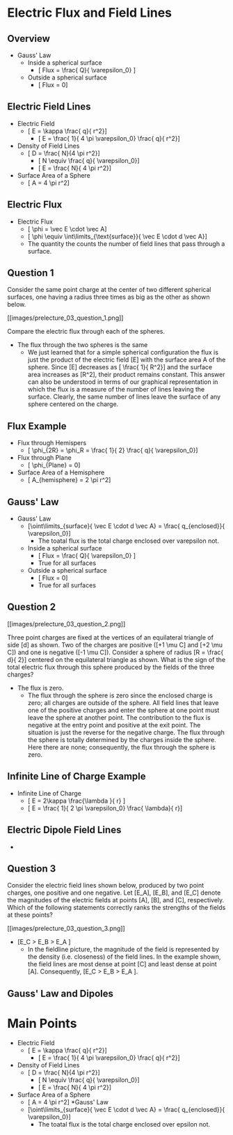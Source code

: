 # Electric Flux and Field Lines

## Overview
* Gauss' Law
  * Inside a spherical surface 
     * \[ Flux = \frac{ Q}{ \varepsilon_0} \]
  * Outside a spherical surface
     * \[ Flux = 0\]

## Electric Field Lines

* Electric Field
  * \[ E = \kappa \frac{ q}{ r^2}\]
       * \[ E = \frac{ 1}{ 4 \pi \varepsilon_0} \frac{ q}{ r^2}\]
* Density of Field Lines
  * \[ D = \frac{ N}{4 \pi r^2}\]
     * \[ N \equiv \frac{ q}{ \varepsilon_0}\]
     * \[ E = \frac{ N}{ 4 \pi r^2}\]
* Surface Area of a Sphere
  * \[ A = 4 \pi r^2\]

## Electric Flux
* Electric Flux
  * \[ \phi = \vec E \cdot \vec A\]
  * \[ \phi \equiv \int\limits_{\text{surface}}{ \vec E \cdot d \vec A}\]
  * The quantity the counts the number of field lines that pass 
    through a surface.

## Question 1

Consider the same point charge at the center of two different spherical 
surfaces, one having a radius three times as big as the other as shown below.

[[images/prelecture_03_question_1.png]]

Compare the electric flux through each of the spheres.
* The flux through the two spheres is the same
  *  We just learned that for a simple spherical configuration the flux is 
    just the product of the electric field \[E\] with the surface area A of the 
    sphere. Since \[E\] decreases as \[ \frac{ 1}{ R^2}\] and the surface area 
    increases as \[R^2\], their product remains constant. This answer can also 
    be understood in terms of our graphical representation in which the flux 
    is a measure of the number of lines leaving the surface. Clearly, the same 
    number of lines leave the surface of any sphere centered on the charge.

## Flux Example
* Flux through Hemispers
  * \[ \phi_{2R} = \phi_R = \frac{ 1}{ 2} \frac{ q}{ \varepsilon_0}\]
* Flux through Plane
  * \[ \phi_{Plane} = 0\]
* Surface Area of a Hemisphere
  * \[ A_{hemisphere} = 2 \pi r^2\]


## Gauss' Law
* Gauss' Law
  * \[\oint\limits_{surface}{ \vec E \cdot d \vec A} = \frac{ q_{enclosed}}{ \varepsilon_0}\]
     * The toatal flux is the total charge enclosed over varepsilon not.
  * Inside a spherical surface 
     * \[ Flux = \frac{ Q}{ \varepsilon_0} \]
     * True for all surfaces
  * Outside a spherical surface
     * \[ Flux = 0\]
     * True for all surfaces

## Question 2

[[images/prelecture_03_question_2.png]]

Three point charges are fixed at the vertices of an equilateral triangle of 
side \[d\] as shown. Two of the charges are positive (\[+1 \mu C\] and \[+2 \mu C\]) 
and one is negative (\[-1 \mu C\]). Consider a sphere of radius \[R = \frac{ d}{ 2}\]
centered on the equilateral triangle as shown. What is the sign of the total electric 
flux through this sphere produced by the fields of the three charges?

* The flux is zero.
  * The flux through the sphere is zero since the enclosed charge is zero; all charges 
    are outside of the sphere. All field lines that leave one of the positive charges 
    and enter the sphere at one point must leave the sphere at another point. The 
    contribution to the flux is negative at the entry point and positive at the exit 
    point. The situation is just the reverse for the negative charge. The flux through 
    the sphere is totally determined by the charges inside the sphere. Here there are 
    none; consequently, the flux through the sphere is zero.

## Infinite Line of Charge Example
* Infinite Line of Charge
  * \[ E = 2\kappa \frac{\lambda }{ r} \]
  * \[ E = \frac{ 1}{ 2 \pi \varepsilon_0} \frac{ \lambda}{ r}\]

## Electric Dipole Field Lines
* 

## Question 3

Consider the electric field lines shown below, produced by two point charges, one positive 
and one negative. Let \[E_A\], \[E_B\], and \[E_C\] denote the magnitudes of the electric 
fields at points \[A\], \[B\], and \[C\], respectively. Which of the following statements 
correctly ranks the strengths of the fields at these points?

[[images/prelecture_03_question_3.png]]

* \[E_C > E_B > E_A \]
  * In the fieldline picture, the magnitude of the field is represented by the density 
    (i.e. closeness) of the field lines. In the example shown, the field lines are most 
    dense at point \[C\] and least dense at point \[A\]. Consequently, \[E_C > E_B > E_A \].

## Gauss' Law and Dipoles

# Main Points

* Electric Field
  * \[ E = \kappa \frac{ q}{ r^2}\]
       * \[ E = \frac{ 1}{ 4 \pi \varepsilon_0} \frac{ q}{ r^2}\]
* Density of Field Lines
  * \[ D = \frac{ N}{4 \pi r^2}\]
     * \[ N \equiv \frac{ q}{ \varepsilon_0}\]
     * \[ E = \frac{ N}{ 4 \pi r^2}\]
* Surface Area of a Sphere
  * \[ A = 4 \pi r^2\]
*Gauss' Law
  * \[\oint\limits_{surface}{ \vec E \cdot d \vec A} = \frac{ q_{enclosed}}{ \varepsilon_0}\]
     * The toatal flux is the total charge enclosed over epsilon not.